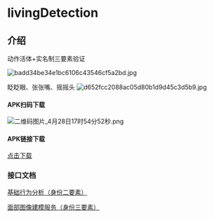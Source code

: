 # livingDetection

## 介绍
动作活体+实名制三要素验证

![badd34be34e1bc6106c43546cf5a2bd.jpg](https://i.loli.net/2021/04/28/iETFYaWVChxMNsu.jpg)

眨眨眼、张张嘴、摇摇头
![d652fcc2088ac05d80b1d9d45c3d5b9.jpg](https://i.loli.net/2021/04/28/9BIAbgziym34H2t.jpg)

#### APK扫码下载
![二维码图片_4月28日17时54分52秒.png](https://i.loli.net/2021/04/28/FgWpe7h3VkHszmO.png)
#### APK链接下载
<a href="http://d.firim.top/mkcv" target="_blank">点击下载</a>

### 接口文档

<a href="https://www.yuque.com/docs/share/86483b43-9654-4d1b-b18a-3a9a19f2ee44" target="_blank">基础行为分析（身份二要素）</a>

<a href="https://www.yuque.com/docs/share/fd23f354-c070-4098-8d4f-5cbaa7912272" target="_blank">面部图像建模服务（身份三要素）</a>

